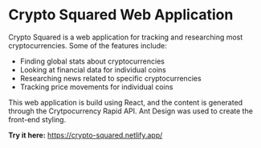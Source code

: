 # Crypto Squared Web Application

Crypto Squared is a web application for tracking and researching most cryptocurrencies. Some of the features include:
- Finding global stats about cryptocurrencies
- Looking at financial data for individual coins
- Researching news related to specific cryptocurrencies
- Tracking price movements for individual coins

This web application is build using React, and the content is generated through the Crytpocurrency Rapid API. Ant Design was used to create the front-end styling.

**Try it here:** https://crypto-squared.netlify.app/
